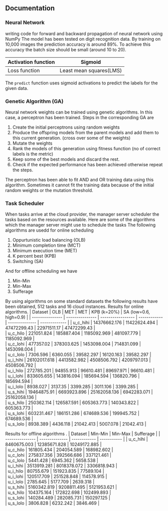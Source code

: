 ## Documentation 

### Neural Network 
writing code for forward and backward propagation of neural network using NumPy
The model has been tested on digit recognition data. By training on 10,000 images the prediction accuracy is around 89%.
To achieve this accuracy the batch size should be small (around 10 to 20). 

| Activation function | Sigmoid |
| ------------------ | -------------- |
| Loss function | Least mean squares(LMS) |

The `predict` function uses sigmoid activations to predict the labels for the given data.

### Genetic Algorithm (GA)
Neural network weights can be trained using genetic algorithms. In this case, a perceptron has been trained. Steps in the corresponding GA are
1. Create the initial perceptrons using random weights
2. Produce the offspring models from the parent models and add them to this current generation. (cross over some of the weights)
3. Mutate the weights
4. Rank the models of this generation using fitness function (no of correct labels is the metric)
5. Keep some of the best models and discard the rest.
6. Check if the expected performance has been achieved otherwise repeat the steps.

The perceptron has been able to fit AND and OR training data using this algorithm. Sometimes it cannot fit the training data because of the initial random weights or the mutation threshold. 

### Task Scheduler 
When tasks arrive at the cloud provider, the manager server scheduler the tasks based on the resources available.
Here are some of the algorithms which the manager server might use to schedule the tasks
The following algorithms are usedd for online scheduling
1. Oppurtunistic load balancing (OLB)
2. Minimum completion time (MCT)
3. Minimum execution time (MET)
4. K percent best (KPB)
5. Switching (SA)

And for offline scheduling we have 
1. Min-Min
2. Min-Max
3. Sufferage 

By using algorithms on some standard datasets the following results have been obtained, 512 tasks and 16 cloud instances.
Results for online algorithms.
| Dataset | OLB | MET | MET | KPB (k=20%) | SA (low=0.6, high=0.9) |
| --------------- | --------------- | ----------------- | ------------ | -------------- | ------------- |
| u_c_hihi |  14376662.176 |   11422624.494 |   47472299.43 |   22971511.17 |   47472299.43 |  
| u_c_hilo |  221051.824 |   185887.404 |   1185092.969 |   481097.779 |   1185092.969 |  
| u_c_lohi |  477357.02 |   378303.625 |   1453098.004 |   714831.099 |   1453098.004 |  
| u_c_lolo |  7306.596 |   6360.055 |   39582.297 |   16120.163 |   39582.297 |  
| u_i_hihi |  26102017.618 |   4413582.982 |   4508506.792 |   4209797.013 |   4508506.792 |  
| u_i_hilo |  272785.201 |   94855.913 |   96610.481 |   89697.971 |   96610.481 |  
| u_i_lohi |  833605.655 |   143816.094 |   185694.594 |   136820.796 |   185694.594 |  
| u_i_lolo |  8938.027 |   3137.35 |   3399.285 |   3011.106 |   3399.285 |  
| u_s_hihi |  19464875.91 |   6693923.896 |   25162058.136 |   6942283.071 |   25162058.136 |  
| u_s_hilo |  250362.114 |   126587.591 |   605363.773 |   140343.822 |   605363.773 |  
| u_s_lohi |  603231.467 |   186151.286 |   674689.536 |   199945.752 |   674689.536 |  
| u_s_lolo |  8938.389 |   4436.118 |   21042.413 |   5007.078 |   21042.413 |

Results for offline algorithms .
| Dataset | Min-Min | Min-Max | Sufferage |
| --------------- | -------------- | ------------ | ----------- |
| u_c_hihi |  8460675.003 |   12385671.828 |   10249172.885 |  
| u_c_hilo |  161805.434 |   204054.589 |   168982.602 |  
| u_c_lohi |  275837.356 |   392566.686 |   337121.461 |  
| u_c_lolo |  5441.428 |   6945.362 |   5658.538 |  
| u_i_hihi |  3513919.281 |   8018378.072 |   3306818.943 |  
| u_i_hilo |  80755.679 |   151923.835 |   77589.104 |  
| u_i_lohi |  120517.709 |   251528.848 |   114578.915 |  
| u_i_lolo |  2785.645 |   5177.709 |   2639.318 |  
| u_s_hihi |  5160342.819 |   9208811.495 |   5121953.621 |  
| u_s_hilo |  104375.164 |   172822.698 |   102499.893 |  
| u_s_lohi |  140284.489 |   282085.731 |   150297.125 |  
| u_s_lolo |  3806.828 |   6232.242 |   3846.469 |    
